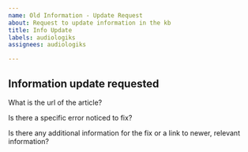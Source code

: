 ```yaml
---
name: Old Information - Update Request
about: Request to update information in the kb
title: Info Update
labels: audiologiks
assignees: audiologiks

---
```


## Information update requested

What is the url of the article?

Is there a specific error noticed to fix?

Is there any additional information for the fix or a link to newer, relevant information?

